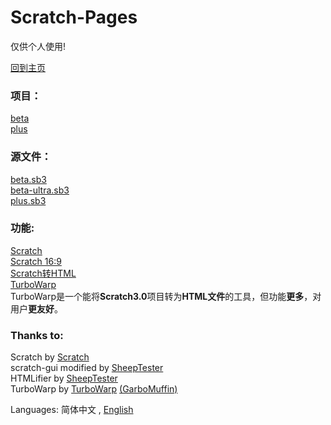 # Scratch-Pages
仅供个人使用!  

[回到主页](../index_zh.html)  

### 项目：
[beta](proj/beta/)  
[plus](proj/plus/)

### 源文件：
[beta.sb3](bin/beta.sb3)  
[beta-ultra.sb3](bin/beta-ultra.sb3)  
[plus.sb3](bin/plus.sb3)

### 功能:  
[Scratch](gui/)  
[Scratch 16:9](gui/16-9/index.html)  
[Scratch转HTML](htmlifier/)  
[TurboWarp](turbowarp/)  
TurboWarp是一个能将**Scratch3.0**项目转为**HTML文件**的工具，但功能**更多**，对用户**更友好**。  

### Thanks to:
Scratch by [Scratch](https://github.com/LLK)  
scratch-gui modified by [SheepTester](https://github.com/SheepTester)  
HTMLifier by [SheepTester](https://github.com/SheepTester)  
TurboWarp by [TurboWarp](https://github.com/TurboWarp) [(GarboMuffin)](https://github.com/GarboMuffin)  

Languages: 简体中文 , [English](README_en.md)
